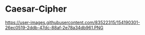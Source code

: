 # Caesar-Cipher

https://user-images.githubusercontent.com/83522315/154190301-26ec0519-2ddb-47dc-88af-2e78a34db961.PNG
